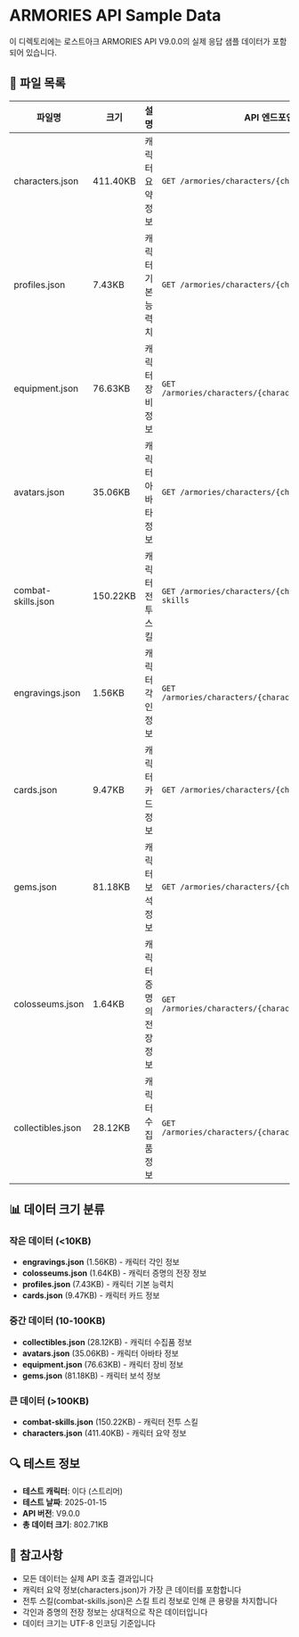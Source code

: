# ARMORIES API Sample Data

이 디렉토리에는 로스트아크 ARMORIES API V9.0.0의 실제 응답 샘플 데이터가
포함되어 있습니다.

## 📁 파일 목록

| 파일명             | 크기     | 설명                    | API 엔드포인트                                           |
| ------------------ | -------- | ----------------------- | -------------------------------------------------------- |
| characters.json    | 411.40KB | 캐릭터 요약 정보        | `GET /armories/characters/{characterName}`               |
| profiles.json      | 7.43KB   | 캐릭터 기본 능력치      | `GET /armories/characters/{characterName}/profiles`      |
| equipment.json     | 76.63KB  | 캐릭터 장비 정보        | `GET /armories/characters/{characterName}/equipment`     |
| avatars.json       | 35.06KB  | 캐릭터 아바타 정보      | `GET /armories/characters/{characterName}/avatars`       |
| combat-skills.json | 150.22KB | 캐릭터 전투 스킬        | `GET /armories/characters/{characterName}/combat-skills` |
| engravings.json    | 1.56KB   | 캐릭터 각인 정보        | `GET /armories/characters/{characterName}/engravings`    |
| cards.json         | 9.47KB   | 캐릭터 카드 정보        | `GET /armories/characters/{characterName}/cards`         |
| gems.json          | 81.18KB  | 캐릭터 보석 정보        | `GET /armories/characters/{characterName}/gems`          |
| colosseums.json    | 1.64KB   | 캐릭터 증명의 전장 정보 | `GET /armories/characters/{characterName}/colosseums`    |
| collectibles.json  | 28.12KB  | 캐릭터 수집품 정보      | `GET /armories/characters/{characterName}/collectibles`  |

## 📊 데이터 크기 분류

### 작은 데이터 (<10KB)

- **engravings.json** (1.56KB) - 캐릭터 각인 정보
- **colosseums.json** (1.64KB) - 캐릭터 증명의 전장 정보
- **profiles.json** (7.43KB) - 캐릭터 기본 능력치
- **cards.json** (9.47KB) - 캐릭터 카드 정보

### 중간 데이터 (10-100KB)

- **collectibles.json** (28.12KB) - 캐릭터 수집품 정보
- **avatars.json** (35.06KB) - 캐릭터 아바타 정보
- **equipment.json** (76.63KB) - 캐릭터 장비 정보
- **gems.json** (81.18KB) - 캐릭터 보석 정보

### 큰 데이터 (>100KB)

- **combat-skills.json** (150.22KB) - 캐릭터 전투 스킬
- **characters.json** (411.40KB) - 캐릭터 요약 정보

## 🔍 테스트 정보

- **테스트 캐릭터**: 이다 (스트리머)
- **테스트 날짜**: 2025-01-15
- **API 버전**: V9.0.0
- **총 데이터 크기**: 802.71KB

## 📝 참고사항

- 모든 데이터는 실제 API 호출 결과입니다
- 캐릭터 요약 정보(characters.json)가 가장 큰 데이터를 포함합니다
- 전투 스킬(combat-skills.json)은 스킬 트리 정보로 인해 큰 용량을 차지합니다
- 각인과 증명의 전장 정보는 상대적으로 작은 데이터입니다
- 데이터 크기는 UTF-8 인코딩 기준입니다
